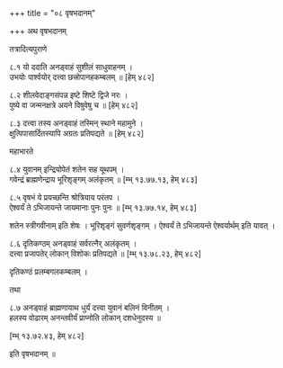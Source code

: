 +++
title = "०८ वृषभदानम्"

+++
अथ वृषभदानम्

तत्रादित्यपुराणे

८.१ यो ददाति अनड्वाहं सुशीलं साधुवाहनम् ।  
उभयोः पार्श्वयोर् दत्त्वा छत्त्रोपानहकम्बलम् ॥ [हेम् ४८२]

८.२ शीलवेदाङ्गसंपन्न इष्टे शिष्टे द्विजे नरः ।  
पुष्ये वा जन्मनक्षत्रे अयने विषुवेषु च ॥ [हेम् ४८२]

८.३ दत्त्वा तस्य अनड्वाहं तस्मिन् स्थाने महामुने ।  
क्षुत्पिपासार्दितस्यापि अग्रतः प्रतिपद्यते ॥ [हेम् ४८२]

महाभारते

८.४ युवानम् इन्द्रियोपेतं शतेन सह यूथपम् ।  
गवेन्द्रं ब्राह्मणेन्द्राय भूरिशृङ्गम् अलंकृतम् ॥ [म्भ् १३.७७.१३, हेम् ४८३]

८.५ वृषभं ये प्रयच्छन्ति श्रोत्रियाय परंतप ।  
ऐश्वर्यं ते ऽभिजायन्ते जायमानाः पुनः पुनः ॥ [म्भ् १३.७७.१४, हेम् ४८३]

शतेन स्त्रीगवीनाम् इति शेषः । भूरिशृङ्गं सुवर्णशृङ्गम् । ऐश्वर्यं ते ऽभिजायन्ते ऐश्वर्यार्थम् इति यावत् ।

८.६ दृतिकण्ठम् अनड्वाहं सर्वरत्नैर् अलंकृतम् ।  
दत्त्वा प्रजापतेर् लोकान् विशोकः प्रतिपद्यते ॥ [म्भ् १३.७८.२३, हेम् ४८२]

दृतिकण्ठं प्रलम्बगलकम्बलम् ।

तथा

८.७ अनड्वाहं ब्राह्मणायाथ धुर्यं दत्त्वा युवानं बलिनं विनीतम् ।  
हलस्य वोढारम् अनन्तवीर्यं प्राप्नोति लोकान् दशधेनुदस्य ॥

[म्भ् १३.७२.४३, हेम् ४८२]

इति वृषभदानम् ॥


